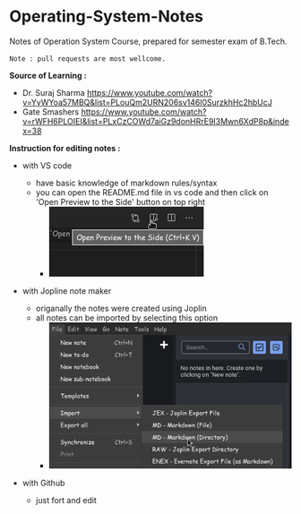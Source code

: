 # Operating-System-Notes
Notes of Operation System Course, prepared for semester exam of B.Tech.
```
Note : pull requests are most wellcome.
```

**Source of Learning :**
- Dr. Suraj Sharma https://www.youtube.com/watch?v=YvWYoa57MBQ&list=PLouQm2URN206sv146l0SurzkhHc2hbUcJ
- Gate Smashers https://www.youtube.com/watch?v=rWFH6PLOIEI&list=PLxCzCOWd7aiGz9donHRrE9I3Mwn6XdP8p&index=38



**Instruction for editing notes :**
- with VS code
    - have basic knowledge of markdown rules/syntax
    - you can open the README.md file in vs code and then click on 'Open Preview to the Side' button on top right
        - ![abc.png](./_resources/Screenshot_2021-05-08_20-50-18.png)

- with Jopline note maker
    - origanally the notes were created using Joplin
    - all notes can be imported by selecting this option
        - ![import.png](./_resources/Screenshot_2021-05-08_21-01-04.png)

- with Github
    - just fort and edit

